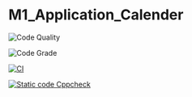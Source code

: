 # M1_Application_Calender
![Code Quality](https://api.codiga.io/project/29867/score/svg) 

![Code Grade](https://api.codiga.io/project/29867/status/svg)

[![CI](https://github.com/ViyyapuSirisha/M1_Application_Calender/actions/workflows/build_linux.yml/badge.svg)](https://github.com/ViyyapuSirisha/M1_Application_Calender/actions/workflows/build_linux.yml)

[![Static code Cppcheck](https://github.com/ViyyapuSirisha/M1_Application_Calender/actions/workflows/cppcheck.yml/badge.svg)](https://github.com/ViyyapuSirisha/M1_Application_Calender/actions/workflows/cppcheck.yml)
